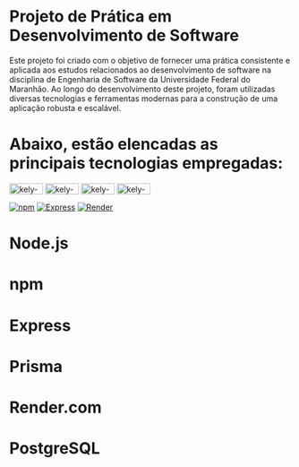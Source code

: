 # Projeto de Prática em Desenvolvimento de Software

Este projeto foi criado com o objetivo de fornecer uma prática consistente e aplicada aos estudos relacionados ao desenvolvimento de software na disciplina de Engenharia de Software da Universidade Federal do Maranhão.
Ao longo do desenvolvimento deste projeto, foram utilizadas diversas tecnologias e ferramentas modernas para a construção de uma aplicação robusta e escalável.
# Abaixo, estão elencadas as principais tecnologias empregadas:

  <img align="center" alt="kely-node.Js" height="20" width="60" src="https://img.shields.io/badge/Node.js-43853D?style=for-the-badge&logo=node.js&logoColor=white"> <img align="center" alt="kely-Github_Action" height="20" width="60" src="https://img.shields.io/badge/GitHub_Actions-2088FF?style=for-the-badge&logo=github-actions&logoColor=white"> <img align="center" alt="kely-Prisma" height="20" width="60" src="https://img.shields.io/badge/Prisma-3982CE?style=for-the-badge&logo=Prisma&logoColor=white"> <img align="center" alt="kely-PostgreSQL" height="20" width="60" src="https://img.shields.io/badge/PostgreSQL-316192?style=for-the-badge&logo=postgresql&logoColor=white">
  
  [![npm](https://img.shields.io/badge/npm-<><color=red>.svg)](https://www.npmjs.com/) [![Express](https://img.shields.io/badge/Express-<>-<COLOR=red>.svg)](https://expressjs.com/) [![Render](https://img.shields.io/badge/Render.com-<>-<>.svg)](https://render.com/)




  # Node.js
  # npm
  # Express
  # Prisma
  # Render.com
  # PostgreSQL
